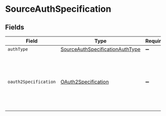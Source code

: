 # SourceAuthSpecification


## Fields

| Field                                                                                     | Type                                                                                      | Required                                                                                  | Description                                                                               |
| ----------------------------------------------------------------------------------------- | ----------------------------------------------------------------------------------------- | ----------------------------------------------------------------------------------------- | ----------------------------------------------------------------------------------------- |
| `authType`                                                                                | [SourceAuthSpecificationAuthType](../../models/shared/sourceauthspecificationauthtype.md) | :heavy_minus_sign:                                                                        | N/A                                                                                       |
| `oauth2Specification`                                                                     | [OAuth2Specification](../../models/shared/oauth2specification.md)                         | :heavy_minus_sign:                                                                        | An object containing any metadata needed to describe this connector's Oauth flow          |